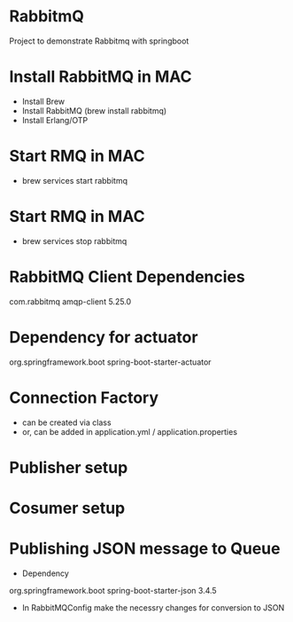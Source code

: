 # RabbitmQ
Project to demonstrate Rabbitmq with springboot

# Install RabbitMQ in MAC
* Install Brew 
* Install RabbitMQ (brew install rabbitmq)
* Install Erlang/OTP

# Start RMQ in MAC
* brew services start rabbitmq

# Start RMQ in MAC
* brew services stop rabbitmq

# RabbitMQ Client Dependencies
<dependency>
    <groupId>com.rabbitmq</groupId>
    <artifactId>amqp-client</artifactId>
    <version>5.25.0</version>
</dependency>

# Dependency for actuator
<dependency>
    <groupId>org.springframework.boot</groupId>
    <artifactId>spring-boot-starter-actuator</artifactId>
</dependency>

# Connection Factory
* can be created via class 
* or, can be added in application.yml / application.properties

# Publisher setup
# Cosumer setup

# Publishing JSON message to Queue

* Dependency
<!-- https://mvnrepository.com/artifact/org.springframework.boot/spring-boot-starter-json -->
<dependency>
    <groupId>org.springframework.boot</groupId>
    <artifactId>spring-boot-starter-json</artifactId>
    <version>3.4.5</version>
</dependency>

* In RabbitMQConfig make the necessry changes for conversion to JSON